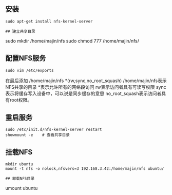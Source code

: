 ## 安装

```
sudo apt-get install nfs-kernel-server

## 建立共享目录
```
sudo mkdir /home/majin/nfs 
sudo chmod 777 /home/majin/nfs/

## 配置NFS服务
```
sudo vim /etc/exports
```
在最后添加
/home/majin/nfs *(rw,sync,no_root_squash)
/home/majin/nfs表示NFS共享的目录
*表示允许所有的网络段访问
rw表示访问者具有可读写权限
sync表示将缓存写入设备中，可以说是同步缓存的意思
no_root_squash表示访问者具有root权限。

## 重启服务
```
sudo /etc/init.d/nfs-kernel-server restart
showmount -e    # 查看共享目录
```


## 挂载NFS
```
mkdir ubuntu
mount -t nfs -o nolock,nfsvers=3 192.168.3.42:/home/majin/nfs ubuntu/

## 卸载NFS目录
```
umount ubuntu


